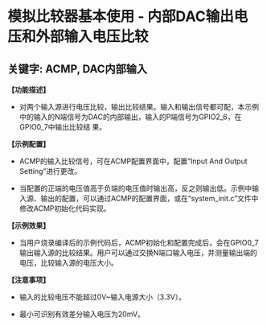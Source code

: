 # 模拟比较器基本使用 - 内部DAC输出电压和外部输入电压比较
## 关键字: ACMP, DAC内部输入
 
**【功能描述】**
+ 对两个输入源进行电压比较，输出比较结果。输入和输出信号都可配，本示例中的输入的N端信号为DAC的内部输出，输入的P端信号为GPIO2_6，在GPIO0_7中输出比较结  果。

**【示例配置】**
+ ACMP的输入比较信号，可在ACMP配置界面中，配置“Input And Output Setting”进行更改。

+ 当配置的正端的电压值高于负端的电压值时输出高，反之则输出低。示例中输入源、输出的配置，可以通过ACMP的配置界面，或在“system_init.c”文件中修改ACMP初始化代码实现。

**【示例效果】**
+ 当用户烧录编译后的示例代码后，ACMP初始化和配置完成后，会在GPIO0_7输出输入源的比较结果。用户可以通过交换N端口输入电压，并测量输出端的电压，比较输入源的电压大小。
 
**【注意事项】**
+ 输入的比较电压不能超过0V~输入电源大小（3.3V）。

+ 最小可识别有效差分输入电压为20mV。